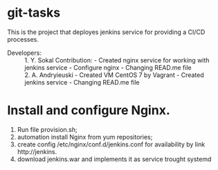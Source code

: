 # git-tasks
This is the project that deployes jenkins service for providing a CI/CD processes.

<dl>
  <dt>Developers:</dt>
  <dd>1. Y. Sokal
    Contribution:
        - Created nginx service for working with jenkins service
        - Configure nginx 
        - Changing READ.me file
  </dd>
  <dd>2. A. Andryieuski
        - Created VM CentOS 7 by Vagrant
        - Created jenkins service
        - Changing READ.me file
  </dd>
</dl>
 
# Install and configure Nginx.
1. Run file provision.sh;
  1. automation install Nginx from yum repositories;
  2. create config /etc/nginx/conf.d/jenkins.conf for availability by link http://jenkins.
  3. download jenkins.war and implements it as service trought systemd
